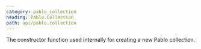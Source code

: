 ```yaml
---
category: pablo_collection
heading: Pablo.Collection
path: api/pablo.collection
---
```


The constructor function used internally for creating a new Pablo collection.
